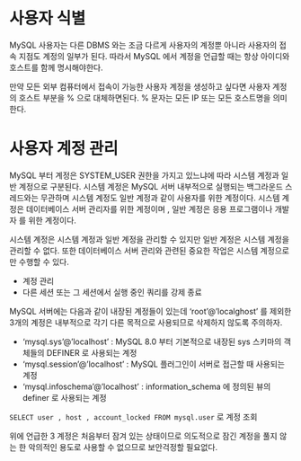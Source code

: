 # 사용자 식별

MySQL 사용자는 다른 DBMS 와는 조금 다르게 사용자의 계정뿐 아니라 사용자의 접속 지점도 계정의 일부가 된다. 따라서 MySQL 에서 계정을 언급할 때는 항상 아이디와 호스트를 함께 명시해야한다. 

만약 모든 외부 컴퓨터에서 접속이 가능한 사용자 계정을 생성하고 싶다면 사용자 계정의 호스트 부분을 % 으로 대체하면된다. % 문자는 모든 IP 또는 모든 호스트명을 의미한다.

# 사용자 계정 관리

MySQL 부터 계정은 SYSTEM_USER 권한을 가지고 있느냐에 따라 시스템 계정과 일반 계정으로 구분된다. 시스템 계정은 MySQL 서버 내부적으로 실행되는 백그라운드 스레드와는 무관하며 시스템 계정도 일반 계정과 같이 사용자를 위한 계정이다. 시스템 계정은 데이터베이스 서버 관리자를 위한 계정이며 , 일반 계정은 응용 프로그램이나 개발자 를 위한 계정이다.

시스템 계정은 시스템 계정과 일반 계정을 관리할 수 있지만 일반 계정은 시스템 계정을 관리할 수 없다. 또한 데이터베이스 서버 관리와 관련된 중요한 작업은 시스템 계정으로만 수행할 수 있다.

- 계정 관리
- 다른 세션 또는 그 세션에서 실행 중인 쿼리를 강제 종료

MySQL 서버에는 다음과 같이 내장된 계정들이 있는데 ‘root’@’localghost’ 를 제외한 3개의 계정은 내부적으로 각기 다른 목적으로 사용되므로 삭제하지 않도록 주의하자.

- ‘mysql.sys’@’localhost’ : MySQL 8.0 부터 기본적으로 내장된 sys 스키마의 객체들의 DEFINER 로 사용되는 계정
- ‘mysql.session’@’localhost’ : MySQL 플러그인이 서버로 접근할 때 사용되는 계정
- ‘mysql.infoschema’@’localhost’ : information_schema 에 정의된 뷰의 definer 로 사용되는 계정

`SELECT user , host , account_locked FROM mysql.user`  로 계정 조회 

위에 언급한 3 계정은 처음부터 잠겨 있는 상태이므로 의도적으로 잠긴 계정을 풀지 않는 한 악의적인 용도로 사용할 수 없으므로 보안걱정할 필요없다.
